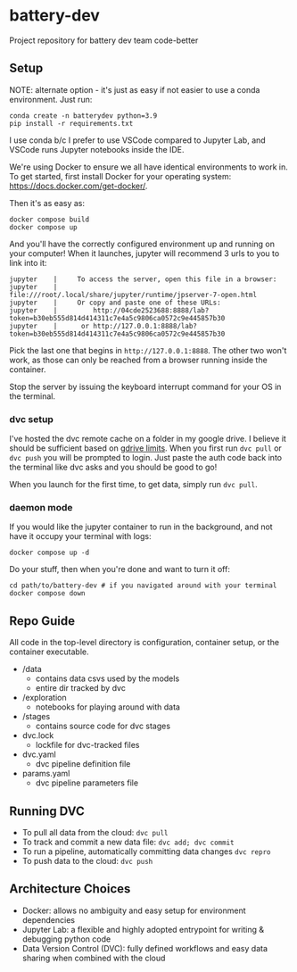 
# battery-dev

Project repository for battery dev team code-better

## Setup

NOTE: alternate option - it's just as easy if not easier to use a conda environment.  Just run:

```console
conda create -n batterydev python=3.9
pip install -r requirements.txt
```

I use conda b/c I prefer to use VSCode compared to Jupyter Lab, and VSCode runs Jupyter notebooks inside the IDE.

We're using Docker to ensure we all have identical environments to work in. To get started, first install Docker for your operating system: https://docs.docker.com/get-docker/.

Then it's as easy as:

```console
docker compose build
docker compose up
```

And you'll have the correctly configured environment up and running on your computer! When it launches, jupyter will recommend 3 urls to you to link into it:

```console
jupyter    |     To access the server, open this file in a browser:
jupyter    |         file:///root/.local/share/jupyter/runtime/jpserver-7-open.html
jupyter    |     Or copy and paste one of these URLs:
jupyter    |         http://04cde2523688:8888/lab?token=b30eb555d814d414311c7e4a5c9806ca0572c9e445857b30
jupyter    |      or http://127.0.0.1:8888/lab?token=b30eb555d814d414311c7e4a5c9806ca0572c9e445857b30
```

Pick the last one that begins in `http://127.0.0.1:8888`. The other two won't work, as those can only be reached from a browser running inside the container.

Stop the server by issuing the keyboard interrupt command for your OS in the terminal.

### dvc setup

I've hosted the dvc remote cache on a folder in my google drive. I believe it should be sufficient based on [gdrive limits](https://support.google.com/a/answer/7338880). When you first run `dvc pull` or `dvc push` you will be prompted to login. Just paste the auth code back into the terminal like dvc asks and you should be good to go!

When you launch for the first time, to get data, simply run `dvc pull`.

### daemon mode

If you would like the jupyter container to run in the background, and not have it occupy your terminal with logs:

```console
docker compose up -d
```

Do your stuff, then when you're done and want to turn it off:

```console
cd path/to/battery-dev # if you navigated around with your terminal
docker compose down
```

## Repo Guide

All code in the top-level directory is configuration, container setup, or the container executable.

- /data
  - contains data csvs used by the models
  - entire dir tracked by dvc
- /exploration
  - notebooks for playing around with data
- /stages
  - contains source code for dvc stages
- dvc.lock
  - lockfile for dvc-tracked files
- dvc.yaml
  - dvc pipeline definition file
- params.yaml
  - dvc pipeline parameters file

## Running DVC

- To pull all data from the cloud: `dvc pull`
- To track and commit a new data file: `dvc add; dvc commit`
- To run a pipeline, automatically committing data changes `dvc repro`
- To push data to the cloud: `dvc push`

## Architecture Choices

- Docker: allows no ambiguity and easy setup for environment dependencies
- Jupyter Lab: a flexible and highly adopted entrypoint for writing & debugging python code
- Data Version Control (DVC): fully defined workflows and easy data sharing when combined with the cloud
